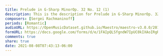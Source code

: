 ```yaml
---
title: Prelude in G-Sharp MinorOp. 32 No. 12 (1)
description: This is the description for Prelude in G-Sharp MinorOp. 32 No. 12 by Sergei Rachmaninoff
composers: [Sergei Rachmaninoff]
periods: [Romantic]
audioURL: https://OpenMusicDataset.github.io/Maestro/maestro-v3.0.0/2011/MIDI-Unprocessed_03_R2_2011_MID--AUDIO_R2-D1_06_Track06_wav.midi
formURL: https://docs.google.com/forms/d/e/1FAIpQLSfgndW7IpUC0kIXAoIRgRj_yYGFQItfwY3YnAATxOaRHKlCSg/viewform
comments: true
share: true
date: 2021-08-08T07:43:13-06:00
---
```

